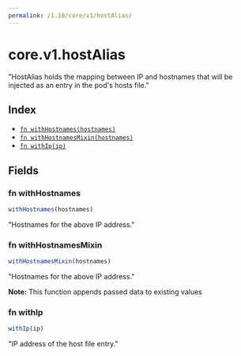 ```yaml
---
permalink: /1.18/core/v1/hostAlias/
---
```


# core.v1.hostAlias

"HostAlias holds the mapping between IP and hostnames that will be injected as an entry in the pod's hosts file."

## Index

* [`fn withHostnames(hostnames)`](#fn-withhostnames)
* [`fn withHostnamesMixin(hostnames)`](#fn-withhostnamesmixin)
* [`fn withIp(ip)`](#fn-withip)

## Fields

### fn withHostnames

```ts
withHostnames(hostnames)
```

"Hostnames for the above IP address."

### fn withHostnamesMixin

```ts
withHostnamesMixin(hostnames)
```

"Hostnames for the above IP address."

**Note:** This function appends passed data to existing values

### fn withIp

```ts
withIp(ip)
```

"IP address of the host file entry."